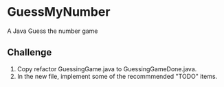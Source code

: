 # GuessMyNumber
A Java Guess the number game
## Challenge

1. Copy refactor GuessingGame.java to GuessingGameDone.java.
2. In the new file, implement some of the recommmended "TODO" items.


